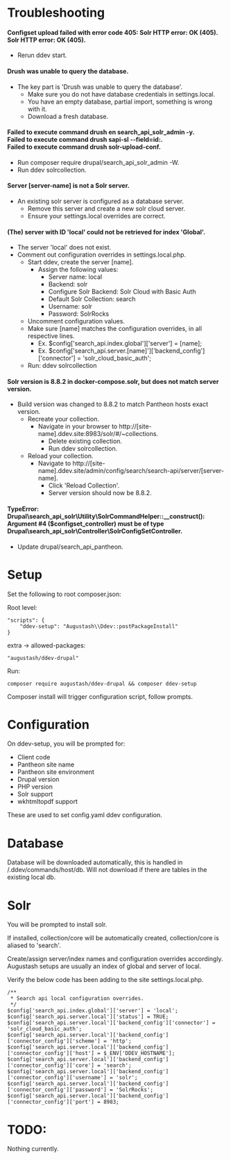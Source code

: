 # Troubleshooting

#### Configset upload failed with error code 405: Solr HTTP error: OK (405).<br />Solr HTTP error: OK (405).
  - Rerun ddev start.

#### Drush was unable to query the database.
  - The key part is 'Drush was unable to query the database'.
    - Make sure you do not have database credentials in settings.local.
    - You have an empty database, partial import, something is wrong with it.
    - Download a fresh database.

#### Failed to execute command drush en search_api_solr_admin -y.<br />Failed to execute command drush sapi-sl --field=id:.<br />Failed to execute command drush solr-upload-conf.
  - Run composer require drupal/search_api_solr_admin -W.
  - Run ddev solrcollection.

#### Server [server-name] is not a Solr server.
  - An existing solr server is configured as a database server.
    - Remove this server and create a new solr cloud server.
    - Ensure your settings.local overrides are correct.

#### (The) server with ID 'local' could not be retrieved for index 'Global'.
  - The server 'local' does not exist.
  - Comment out configuration overrides in settings.local.php.
    - Start ddev, create the server [name].
      - Assign the following values:
        - Server name: local
        - Backend: solr
        - Configure Solr Backend: Solr Cloud with Basic Auth
        - Default Solr Collection: search
        - Username: solr
        - Password: SolrRocks
    - Uncomment configuration values.
    - Make sure [name] matches the configuration overrides, in all respective lines.
      - Ex. $config['search_api.index.global']['server'] = [name];
      - Ex. $config['search_api.server.[name]']['backend_config']['connector'] = 'solr_cloud_basic_auth';
    - Run: ddev solrcollection

#### Solr version is 8.8.2 in docker-compose.solr, but does not match server version.
  - Build version was changed to 8.8.2 to match Pantheon hosts exact version.
    - Recreate your collection.
      - Navigate in your browser to http://[site-name].ddev.site:8983/solr/#/~collections.
        - Delete existing collection.
        - Run ddev solrcollection.
    - Reload your collection.
      - Navigate to http://[site-name].ddev.site/admin/config/search/search-api/server/[server-name].
        - Click 'Reload Collection'.
        - Server version should now be 8.8.2.

#### TypeError: Drupal\search_api_solr\Utility\SolrCommandHelper::__construct(): Argument #4 ($configset_controller) must be of type Drupal\search_api_solr\Controller\SolrConfigSetController.
  - Update drupal/search_api_pantheon.


# Setup

Set the following to root composer.json:

Root level:
```
"scripts": {
    "ddev-setup": "Augustash\\Ddev::postPackageInstall"
}
```

extra -> allowed-packages:
```
"augustash/ddev-drupal"
```

Run:
```
composer require augustash/ddev-drupal && composer ddev-setup
```

Composer install will trigger configuration script, follow prompts.

# Configuration

On ddev-setup, you will be prompted for:
  - Client code
  - Pantheon site name
  - Pantheon site environment
  - Drupal version
  - PHP version
  - Solr support
  - wkhtmltopdf support

These are used to set config.yaml ddev configuration.

# Database

Database will be downloaded automatically, this is handled in /.ddev/commands/host/db.
  Will not download if there are tables in the existing local db.

# Solr

You will be prompted to install solr.

If installed, collection/core will be automatically created, collection/core is aliased to 'search'.

Create/assign server/index names and configuration overrides accordingly.
Augustash setups are usually an index of global and server of local.

Verify the below code has been adding to the site settings.local.php.

```
/**
 * Search api local configuration overrides.
 */
$config['search_api.index.global']['server'] = 'local';
$config['search_api.server.local']['status'] = TRUE;
$config['search_api.server.local']['backend_config']['connector'] = 'solr_cloud_basic_auth';
$config['search_api.server.local']['backend_config']['connector_config']['scheme'] = 'http';
$config['search_api.server.local']['backend_config']['connector_config']['host'] = $_ENV['DDEV_HOSTNAME'];
$config['search_api.server.local']['backend_config']['connector_config']['core'] = 'search';
$config['search_api.server.local']['backend_config']['connector_config']['username'] = 'solr';
$config['search_api.server.local']['backend_config']['connector_config']['password'] = 'SolrRocks';
$config['search_api.server.local']['backend_config']['connector_config']['port'] = 8983;
```

# TODO:

Nothing currently.
